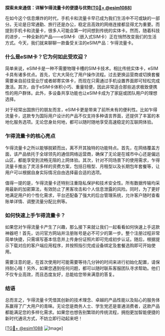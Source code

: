 **探索未来通信：详解乍得流量卡的便捷与优势[[TG💪+ @esim1088](https://t.me/s/esim1088)]**

在如今这个信息爆炸的时代，手机卡和流量卡早已成为我们生活中不可或缺的一部分。无论是日常通勤、旅行还是办公，稳定且高效的网络连接都显得尤为重要。而提到手机卡和流量卡，很多人可能会第一时间想到传统的实体卡。然而，随着科技的进步，一种全新的产品——eSIM卡（嵌入式SIM卡）正在悄然改变我们的生活方式。今天，我们就来聊聊一款备受关注的eSIM产品：乍得流量卡。

### 什么是eSIM卡？它为何如此受欢迎？

简单来说，eSIM卡是一种不需要物理卡槽的SIM卡技术。相比传统实体卡，eSIM卡具有诸多优点。首先，它大大简化了用户操作流程。过去更换运营商或切换套餐需要亲自前往营业厅或者邮寄实体卡，而现在只需通过手机设置界面即可轻松完成激活。其次，由于eSIM卡体积小巧、重量轻便，因此非常适合那些追求极致便携性的用户群体。此外，多设备共享功能也让eSIM卡成为了家庭或团队用户的理想选择。

对于经常出国旅行的朋友而言，eSIM卡更是带来了前所未有的便利性。比如乍得流量卡，这款专为国际用户设计的产品不仅支持多种语言界面，还提供了丰富的本地化服务选项。无论您身处何地，都可以随时随地享受高速稳定的互联网体验。

### 乍得流量卡的核心亮点

乍得流量卡之所以能够脱颖而出，离不开其独特的功能特点。首先，在网络覆盖方面，该产品依托于全球领先的通信网络运营商，确保了无论是在城市中心还是偏远山区，都能享受到流畅无阻的上网体验。其次，针对不同场景下的使用需求，乍得流量卡推出了灵活多样的资费方案，包括日租型、月租型以及长期包年套餐等，让用户可以根据自身实际情况自由选择最合适的选项。

值得一提的是，乍得流量卡还特别注重隐私保护和技术安全性。所有数据传输均采用最新的加密算法，有效防止了黑客攻击和个人信息泄露的风险。同时，为了更好地满足用户的个性化需求，平台还配备了强大的后台管理系统，允许客户随时查看账单详情、调整流量分配比例等。

### 如何快速上手乍得流量卡？

如果您对乍得流量卡产生了兴趣，那么接下来就让我们一起看看如何快速上手这款神器吧！首先，访问官方网站并注册账号是必不可少的第一步。整个注册过程非常简单快捷，只需填写基本信息并上传身份证照片即可完成初步认证。随后，根据提示下载对应的客户端应用程序，并按照指引完成设备绑定及套餐选购即可开始使用。

需要注意的是，在首次使用时可能需要等待几分钟的时间来进行初始化配置，请保持耐心哦！另外，如果您遇到任何问题，都可以随时联系客服团队寻求帮助。他们不仅专业高效，而且态度友好，总能给您带来满意的答复。

### 结语

总而言之，乍得流量卡凭借其创新的技术理念、卓越的产品性能以及贴心的服务体系赢得了广大用户的青睐。无论您是商务人士、学生党还是普通消费者，这款产品都能满足您的多样化需求。如果您也想告别繁琐的传统流程，拥抱更加智能便捷的新时代通讯方式，不妨立即行动起来吧！

[[TG💪+ @esim1088](https://t.me/s/esim1088) ![Image](https://i.postimg.cc/4NQfJmqS/Snipaste-2025-05-13-00-14-12.png)]